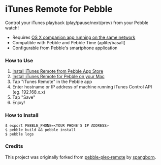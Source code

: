 iTunes Remote for Pebble
==================

Control your iTunes playback (play/pause/next/prev) from your Pebble watch!

- Requires [OS X companion app running on the same network](https://github.com/macecchi/pebble-itunes-remote-osx/blob/master/README.md)
- Compatible with Pebble and Pebble Time (aplite/basalt)
- Configurable from Pebble's smartphone application


### How to Use

1. [Install iTunes Remote from Pebble App Store](https://apps.getpebble.com/en_US/application/55b5bdfe5e07169f58000022)
2. [Install iTunes Remote for Pebble on your Mac](https://github.com/macecchi/pebble-itunes-remote-osx/blob/master/README.md)
2. Tap "iTunes Remote" in the Pebble app
3. Enter hostname or IP address of machine running iTunes Control API (eg. 192.168.x.x)
4. Tap "Save"
5. Enjoy!


### How to Install

	$ export PEBBLE_PHONE=<YOUR PHONE'S IP ADDRESS>
	$ pebble build && pebble install
	$ pebble logs
	

### Credits

This project was originally forked from [pebble-plex-remote](https://github.com/spangborn/pebble-plex-remote) by [spangborn](https://github.com/spangborn/).